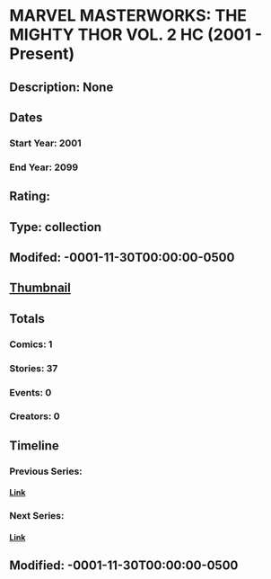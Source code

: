 # MARVEL MASTERWORKS: THE MIGHTY THOR VOL. 2 HC (2001 - Present)
## Description: None
## Dates
### Start Year: 2001
### End Year: 2099
## Rating: 
## Type: collection
## Modifed: -0001-11-30T00:00:00-0500
## [Thumbnail](http://i.annihil.us/u/prod/marvel/i/mg/6/30/4bc3701985c4a.jpg)
## Totals
### Comics: 1
### Stories: 37
### Events: 0
### Creators: 0
## Timeline
### Previous Series: 
#### [Link]()
### Next Series: 
#### [Link]()
## Modified: -0001-11-30T00:00:00-0500
